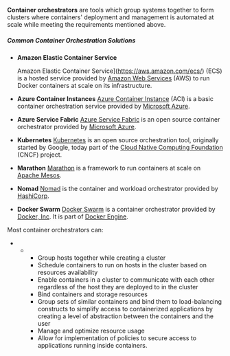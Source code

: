 **Container orchestrators** are tools which group systems together to form clusters where containers' deployment and management is automated at scale while meeting the requirements mentioned above.



##### **Common Container Orchestration Solutions**

- **Amazon Elastic Container Service**

  Amazon Elastic Container Service](https://aws.amazon.com/ecs/) (ECS) is a hosted service provided by [Amazon Web Services](https://aws.amazon.com/) (AWS) to run Docker containers at scale on its infrastructure.

- **Azure Container Instances**
  [Azure Container Instance](https://azure.microsoft.com/en-us/services/container-instances/) (ACI) is a basic container orchestration service provided by [Microsoft Azure](https://azure.microsoft.com/en-us/).

- **Azure Service Fabric**
  [Azure Service Fabric](https://azure.microsoft.com/en-us/services/service-fabric/) is an open source container orchestrator provided by [Microsoft Azure](https://azure.microsoft.com/en-us/).

- **Kubernetes**
  [Kubernetes](https://kubernetes.io/) is an open source orchestration tool, originally started by Google, today part of the [Cloud Native Computing Foundation](https://www.cncf.io/) (CNCF) project.

- **Marathon**
  [Marathon](https://mesosphere.github.io/marathon/) is a framework to run containers at scale on [Apache Mesos](https://mesos.apache.org/).

- **Nomad**
  [Nomad](https://www.nomadproject.io/) is the container and workload orchestrator provided by [HashiCorp](https://www.hashicorp.com/).

- **Docker Swarm**
  [Docker Swarm](https://docs.docker.com/engine/swarm/) is a container orchestrator provided by [Docker, Inc](https://www.docker.com/). It is part of [Docker Engine](https://docs.docker.com/engine/).



Most container orchestrators can:

- - - Group hosts together while creating a cluster
    - Schedule containers to run on hosts in the cluster based on resources availability
    - Enable containers in a cluster to communicate with each other regardless of the host they are deployed to in the cluster
    - Bind containers and storage resources
    - Group sets of similar containers and bind them to load-balancing constructs to simplify access to containerized applications by creating a level of abstraction between the containers and the user
    - Manage and optimize resource usage
    - Allow for implementation of policies to secure access to applications running inside containers.

